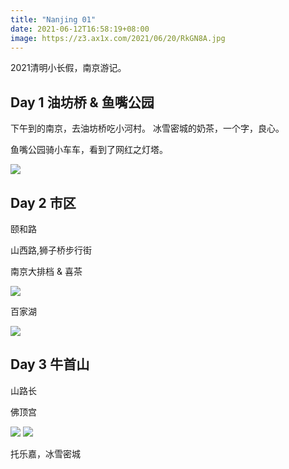 ```yaml
---
title: "Nanjing 01"
date: 2021-06-12T16:58:19+08:00
image: https://z3.ax1x.com/2021/06/20/RkGN8A.jpg
---
```


2021清明小长假，南京游记。

## Day 1 油坊桥 & 鱼嘴公园

下午到的南京，去油坊桥吃小河村。
冰雪密城的奶茶，一个字，良心。

鱼嘴公园骑小车车，看到了网红之灯塔。

![](https://z3.ax1x.com/2021/06/20/RkGtCd.jpg)


## Day 2 市区

颐和路

山西路,狮子桥步行街

南京大排档 & 喜茶

![](https://z3.ax1x.com/2021/06/20/RkGUgI.jpg)

百家湖

![](https://z3.ax1x.com/2021/06/20/RkGJ4H.jpg)


## Day 3 牛首山

山路长

佛顶宫

![](https://z3.ax1x.com/2021/06/20/RkGGUe.jpg)
![](https://z3.ax1x.com/2021/06/20/RkG1HO.jpg)

托乐嘉，冰雪密城


